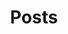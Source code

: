 ---
layout: post-index
title: Posts
image:
  feature: yosemite2.jpg
  credit: theilr
  creditlink: https://www.flickr.com/photos/theilr/9691501959/
excerpt: "A List of Posts"
---